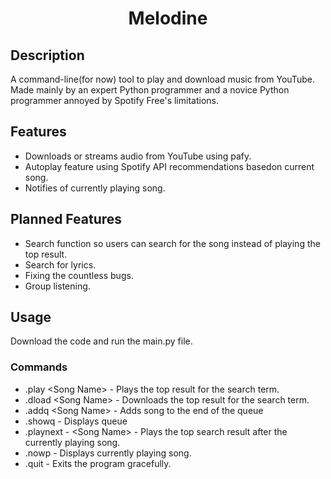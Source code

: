 <h1 align="center">Melodine</h1>

## Description
A command-line(for now) tool to play and download music from YouTube. Made mainly by an expert Python programmer and a novice Python programmer annoyed by Spotify Free's limitations.

## Features
-  Downloads or streams audio from YouTube using pafy.
- Autoplay feature using Spotify API recommendations basedon current song.
- Notifies of currently playing song.

## Planned Features
- Search function so users can search for the song instead of playing the top result.
- Search for lyrics.
- Fixing the countless bugs.
- Group listening.

## Usage
Download the code and run the main.py file.

### Commands
- .play \<Song Name> - Plays the top result for the search term.
- .dload \<Song Name> - Downloads the top result for the search term.
- .addq \<Song Name> - Adds song to the end of the queue
- .showq - Displays queue
- .playnext - \<Song Name> - Plays the top search result after the currently playing song.
- .nowp - Displays currently playing song.
- .quit - Exits the program gracefully.
